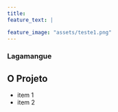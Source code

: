 ```yaml
---
title: 
feature_text: |

feature_image: "assets/teste1.png"
---
```



  
### Lagamangue  

## O Projeto  

- item 1
- item 2
